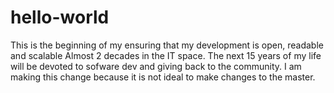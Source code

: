 # hello-world
This is the beginning of my ensuring that my development is open, readable and scalable
Almost 2 decades in the IT space. The next 15 years of my life will be devoted to sofware dev and giving back to the community.
 I am making this change because it is not ideal to make changes to the master.
